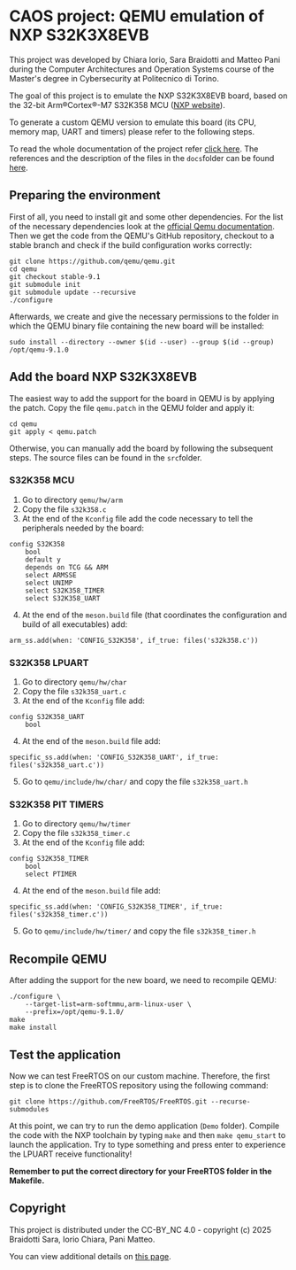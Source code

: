 # CAOS project: QEMU emulation of NXP S32K3X8EVB
This project was developed by Chiara Iorio, Sara Braidotti and Matteo Pani during the Computer Architectures and Operation Systems course of the Master's degree in Cybersecurity at Politecnico di Torino.

The goal of this project is to emulate the NXP S32K3X8EVB board, based on the 32-bit Arm®Cortex®-M7 S32K358 MCU ([NXP website](https://www.nxp.com/design/design-center/development-boards-and-designs/S32K3X8EVB-Q289)).

To generate a custom QEMU version to emulate this board (its CPU, memory map, UART and timers) please refer to the following steps.

To read the whole documentation of the project refer [click here](documentation.md). The references and the description of the files in the `docs`folder can be found [here](references.md).

## Preparing the environment
First of all, you need to install git and some other dependencies. For the list of the necessary dependencies look at the [official Qemu documentation](https://wiki.qemu.org/Hosts/Linux). Then we get the code from the QEMU's GitHub repository, checkout to a stable branch and check if the build configuration works correctly:

```shell
git clone https://github.com/qemu/qemu.git
cd qemu
git checkout stable-9.1
git submodule init
git submodule update --recursive
./configure
```
Afterwards, we create and give the necessary permissions to the folder in which the QEMU binary file containing the new board will be installed:

```shell
sudo install --directory --owner $(id --user) --group $(id --group) /opt/qemu-9.1.0
```

## Add the board NXP S32K3X8EVB
The easiest way to add the support for the board in QEMU is by applying the patch. Copy the file `qemu.patch` in the QEMU folder and apply it:

```shell
cd qemu
git apply < qemu.patch
```

Otherwise, you can manually add the board by following the subsequent steps. The source files can be found in the `src`folder.

### S32K358 MCU
1. Go to directory `qemu/hw/arm`
2. Copy the file `s32k358.c`
3. At the end of the `Kconfig` file add the code necessary to tell the peripherals needed by the board:
```
config S32K358
    bool
    default y
    depends on TCG && ARM
    select ARMSSE
    select UNIMP
    select S32K358_TIMER
    select S32K358_UART
```
4. At the end of the `meson.build` file (that coordinates the configuration and build of all executables) add:
```
arm_ss.add(when: 'CONFIG_S32K358', if_true: files('s32k358.c'))
```

### S32K358 LPUART
1. Go to directory `qemu/hw/char`
2. Copy the file `s32k358_uart.c`
3. At the end of the `Kconfig` file add:
```
config S32K358_UART
    bool
```
4. At the end of the `meson.build` file add:
```
specific_ss.add(when: 'CONFIG_S32K358_UART', if_true: files('s32k358_uart.c'))
```
5. Go to `qemu/include/hw/char/` and copy the file `s32k358_uart.h`

### S32K358 PIT TIMERS
1. Go to directory `qemu/hw/timer`
2. Copy the file `s32k358_timer.c`
3. At the end of the `Kconfig` file add:
```
config S32K358_TIMER
    bool
    select PTIMER
```
4. At the end of the `meson.build` file add:
```
specific_ss.add(when: 'CONFIG_S32K358_TIMER', if_true: files('s32k358_timer.c'))
```
5. Go to `qemu/include/hw/timer/` and copy the file `s32k358_timer.h`

## Recompile QEMU
After adding the support for the new board, we need to recompile QEMU:
```shell
./configure \
    --target-list=arm-softmmu,arm-linux-user \
    --prefix=/opt/qemu-9.1.0/
make
make install
```

## Test the application
Now we can test FreeRTOS on our custom machine. Therefore, the first step is to clone the FreeRTOS repository using the following command:
```shell
git clone https://github.com/FreeRTOS/FreeRTOS.git --recurse-submodules
```
At this point, we can try to run the demo application (`Demo` folder). Compile the code with the NXP toolchain by typing `make` and then `make qemu_start` to launch the application. Try to type something and press enter to experience the LPUART receive functionality!

**Remember to put the correct directory for your FreeRTOS folder in the Makefile.**

## Copyright
This project is distributed under the CC-BY_NC 4.0 - copyright (c) 2025 Braidotti Sara, Iorio Chiara, Pani Matteo.

You can view additional details on [this page](https://creativecommons.org/licenses/by-nc/4.0/).